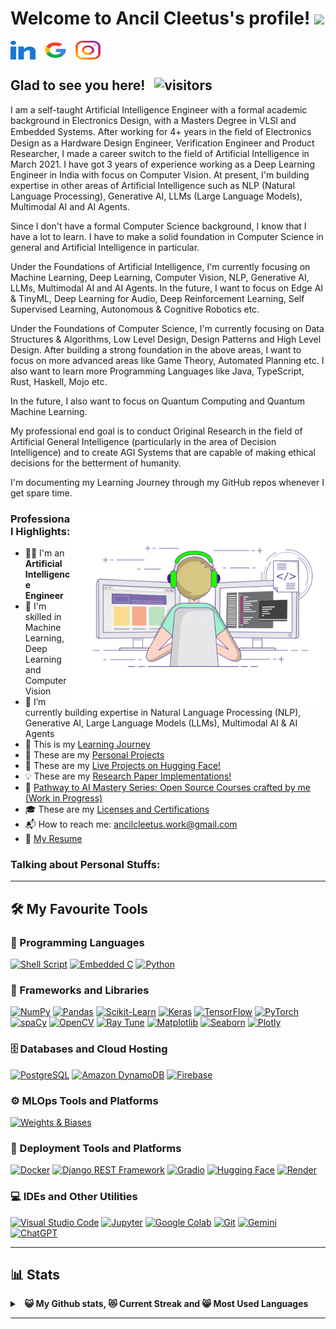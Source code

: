 # Welcome to Ancil Cleetus's profile! <a href="https://www.ancilcleetus.com/"><img src="https://media.giphy.com/media/hvRJCLFzcasrR4ia7z/giphy.gif" width="25px"></a>

<a href="https://www.linkedin.com/in/ancilcleetus/" target="_blank"><img align="center" src="https://github.com/ancilcleetus/ancilcleetus/blob/main/data/LinkedIn-logo-512x512.svg" alt="ancilcleetus" height="30" width="40" /></a>
&nbsp;
<a href="https://developers.google.com/profile/u/ancilcleetus" target="_blank"><img align="center" src="https://github.com/ancilcleetus/ancilcleetus/blob/main/data/Google-G-logo-512x512.svg" alt="ancilcleetus" height="30" width="40" /></a>
&nbsp;
<a href="https://www.instagram.com/ancilcleetus/" target="_blank"><img align="center" src="https://github.com/ancilcleetus/ancilcleetus/blob/main/data/Instagram-logo-512x512.svg" alt="ancilcleetus" height="30" width="40" /></a>
&nbsp;

## Glad to see you here! &nbsp; ![visitors](https://vbr.nathanchung.dev/badge?page_id=ancilcleetus.ancilcleetus)

I am a self-taught Artificial Intelligence Engineer with a formal academic background in Electronics Design, with a Masters Degree in VLSI and Embedded Systems. After working for 4+ years in the ﬁeld of Electronics Design as a Hardware Design Engineer, Verification Engineer and Product Researcher, I made a career switch to the field of Artificial Intelligence in March 2021. I have got 3 years of experience working as a Deep Learning Engineer in India with focus on Computer Vision. At present, I'm building expertise in other areas of Artificial Intelligence such as NLP (Natural Language Processing), Generative AI, LLMs (Large Language Models), Multimodal AI and AI Agents.

Since I don't have a formal Computer Science background, I know that I have a lot to learn. I have to make a solid foundation in Computer Science in general and Artificial Intelligence in particular.

Under the Foundations of Artificial Intelligence, I'm currently focusing on Machine Learning, Deep Learning, Computer Vision, NLP, Generative AI, LLMs, Multimodal AI and AI Agents. In the future, I want to focus on Edge AI & TinyML, Deep Learning for Audio, Deep Reinforcement Learning, Self Supervised Learning, Autonomous & Cognitive Robotics etc.

Under the Foundations of Computer Science, I'm currently focusing on Data Structures & Algorithms, Low Level Design, Design Patterns and High Level Design. After building a strong foundation in the above areas, I want to focus on more advanced areas like Game Theory, Automated Planning etc. I also want to learn more Programming Languages like Java, TypeScript, Rust, Haskell, Mojo etc.

In the future, I also want to focus on Quantum Computing and Quantum Machine Learning.

My professional end goal is to conduct Original Research in the field of Artificial General Intelligence (particularly in the area of Decision Intelligence) and to create AGI Systems that are capable of making ethical decisions for the betterment of humanity.

I'm documenting my Learning Journey through my GitHub repos whenever I get spare time.


<img align="right" alt="GIF" src="https://github.com/ancilcleetus/ancilcleetus/blob/main/data/coding.gif?raw=true" width="408" height="318" />


### Professional Highlights:

- 👨‍💻 I'm an **Artificial Intelligence Engineer**
- 🔬 I'm skilled in Machine Learning, Deep Learning and Computer Vision
- 🔭 I’m currently building expertise in Natural Language Processing (NLP), Generative AI, Large Language Models (LLMs), Multimodal AI & AI Agents
- 🌱 This is my [Learning Journey](https://github.com/ancilcleetus/My-Learning-Journey)
- 🎨️ These are my [Personal Projects](https://github.com/ancilcleetus/Personal-Projects)
- 🚀 These are my [Live Projects on Hugging Face!](https://huggingface.co/ancilcleetus)
- 💡 These are my [Research Paper Implementations!](https://github.com/ancilcleetus/Research-Paper-Implementations)
- 🐣 [Pathway to AI Mastery Series: Open Source Courses crafted by me (Work in Progress)](https://github.com/ancilcleetus/Pathway-to-AI-Mastery-Series)
- 🎓 These are my [Licenses and Certifications](https://github.com/ancilcleetus/Licenses-and-Certifications)
- 📬 How to reach me: [ancilcleetus.work@gmail.com](mailto:ancilcleetus.work@gmail.com)
- 📝 [My Resume](https://drive.google.com/file/d/1DVOFl-OLZNPKRhYoUggg1fcIOwRgjgfe)


### Talking about Personal Stuffs:

--------------------------------------------------------------------------------

## 🛠️ My Favourite Tools

### 💎 Programming Languages

<p>
    <a href="#"><img alt="Shell Script" src="https://img.shields.io/badge/Shell%20Script-4EAA25?logo=gnu-bash&logoColor=white&style=flat"></a>
    <a href="#"><img alt="Embedded C" src="https://img.shields.io/badge/Embedded%20C-A8B9CC?logo=c&logoColor=white&style=flat"></a>
    <a href="#"><img alt="Python" src="https://img.shields.io/badge/Python-3776AB?logo=python&logoColor=white&style=flat"></a>
</p>

### 🧰 Frameworks and Libraries

<p>
    <a href="#"><img alt="NumPy" src="https://img.shields.io/badge/NumPy-013243?logo=numpy&logoColor=white&style=flat"></a>
    <a href="#"><img alt="Pandas" src="https://img.shields.io/badge/Pandas-150458?logo=pandas&logoColor=white&style=flat"></a>
    <a href="#"><img alt="Scikit-Learn" src="https://img.shields.io/badge/Scikit Learn-F7931E?logo=scikitlearn&logoColor=white&style=flat"></a>
    <a href="#"><img alt="Keras" src="https://img.shields.io/badge/Keras-D00000?logo=keras&logoColor=white&style=flat"></a>
    <a href="#"><img alt="TensorFlow" src="https://img.shields.io/badge/TensorFlow-FF6F00?logo=tensorflow&logoColor=white&style=flat"></a>
    <a href="#"><img alt="PyTorch" src="https://img.shields.io/badge/PyTorch-EE4C2C?logo=pytorch&logoColor=white&style=flat"></a>
    <a href="#"><img alt="spaCy" src="https://img.shields.io/badge/spaCy-09A3D5?logo=spacy&logoColor=white&style=flat"></a>
    <a href="#"><img alt="OpenCV" src="https://img.shields.io/badge/OpenCV-5C3EE8?logo=opencv&logoColor=white&style=flat"></a>
    <a href="#"><img alt="Ray Tune" src="https://img.shields.io/badge/Ray%20Tune-028CF0?logo=ray&logoColor=white&style=flat"></a>
    <!-- <a href="#"><img alt="LangChain" src="https://img.shields.io/badge/LangChain-1C3C3C?logo=langchain&logoColor=white&style=flat"></a> -->
    <a href="#"><img alt="Matplotlib" src="https://img.shields.io/endpoint?url=https://github-profile-readme-icon-repo.onrender.com/matplotlib-icon-endpoint.json"></a>
    <a href="#"><img alt="Seaborn" src="https://img.shields.io/endpoint?url=https://github-profile-readme-icon-repo.onrender.com/seaborn-icon-endpoint.json"></a>
    <a href="#"><img alt="Plotly" src="https://img.shields.io/badge/Plotly-3F4F75?logo=plotly&logoColor=white&style=flat"></a>
</p>

### 🗄️ Databases and Cloud Hosting

<p>
    <a href="#"><img alt="PostgreSQL" src ="https://img.shields.io/badge/PostgreSQL-4169E1?logo=postgresql&logoColor=white&style=flat"></a>
    <a href="#"><img alt="Amazon DynamoDB" src ="https://img.shields.io/badge/Amazon%20DynamoDB-4053D6?logo=amazondynamodb&logoColor=white&style=flat"></a>
    <a href="#"><img alt="Firebase" src="https://img.shields.io/badge/Firebase-DD2C00?logo=firebase&logoColor=white&style=flat"></a>
    <!-- <a href="#"><img alt="Redis" src ="https://img.shields.io/badge/Redis-FF4438?logo=redis&logoColor=white&style=flat"></a> -->
    <!-- <a href="#"><img alt="Deep Lake" src="https://img.shields.io/endpoint?url=https://github-profile-readme-icon-repo.onrender.com/activeloop-icon-endpoint.json"></a> -->
</p>

### ⚙️ MLOps Tools and Platforms

<p>
    <!-- <a href="#"><img alt="MLflow" src="https://img.shields.io/badge/MLflow-0194E2?logo=mlflow&logoColor=white&style=flat"></a> -->
    <a href="#"><img alt="Weights & Biases" src="https://img.shields.io/badge/Weights%20%26%20Biases-FFBE00?logo=weightsandbiases&logoColor=white&style=flat"></a>

### 🚀 Deployment Tools and Platforms

<p>
    <a href="#"><img alt="Docker" src="https://img.shields.io/badge/Docker-2496ED?logo=docker&logoColor=white&style=flat"></a>
    <a href="#"><img alt="Django REST Framework" src="https://img.shields.io/badge/Django%20REST%20Framework-092E20?logo=django&logoColor=white&style=flat"></a>
    <!-- <a href="#"><img alt="Taipy" src="https://img.shields.io/badge/Taipy-FF371A?logo=taipy&logoColor=white&style=flat"></a> -->
    <a href="#"><img alt="Gradio" src="https://img.shields.io/endpoint?url=https://github-profile-readme-icon-repo.onrender.com/gradio-icon-endpoint.json"></a>
    <a href="#"><img alt="Hugging Face" src="https://img.shields.io/badge/Hugging%20Face-FFD21E?logo=huggingface&logoColor=white&style=flat"></a>
    <a href="#"><img alt="Render" src="https://img.shields.io/badge/Render-000000?logo=render&logoColor=white&style=flat"></a>

### 💻 IDEs and Other Utilities

<p>
    <a href="#"><img alt="Visual Studio Code" src="https://img.shields.io/endpoint?url=https://github-profile-readme-icon-repo.onrender.com/visual-studio-code-icon-endpoint.json"></a>
    <!-- <a href="#"><img alt="Android Studio" src="https://img.shields.io/badge/Android%20Studio-3DDC84?logo=android-studio&logoColor=white&style=flat"></a> -->
    <a href="#"><img alt="Jupyter" src="https://img.shields.io/badge/Jupyter-F37626?logo=Jupyter&logoColor=white&style=flat"></a>
    <a href="#"><img alt="Google Colab" src="https://img.shields.io/badge/Google%20Colab-F9AB00?logo=googlecolab&logoColor=white&style=flat"></a>
    <a href="#"><img alt="Git" src="https://img.shields.io/badge/Git-F05032?logo=git&logoColor=white&style=flat"></a>
    <a href="#"><img alt="Gemini" src="https://img.shields.io/badge/Gemini-8E75B2?logo=googlegemini&logoColor=white&style=flat"></a>
    <a href="#"><img alt="ChatGPT" src="https://img.shields.io/badge/ChatGPT-412991?logo=openai&logoColor=white&style=flat"></a>
</p>

--------------------------------------------------------------------------------

## 📊 Stats

<details>
  <summary>&nbsp;&nbsp;<b>😺 My Github stats, 😻 Current Streak and 😸 Most Used Languages</summary>
  <br/>
	<a href="https://github.com/anuraghazra/github-readme-stats" title="Go to Source"><img alt="ancilcleetus's Github Stats" src="https://denvercoder1-github-readme-stats.vercel.app/api?username=ancilcleetus&show_icons=true&count_private=true&theme=react&border=61dafb&hide_border=true" height="172px"/></a>
	<a href="https://github.com/anuraghazra/github-readme-stats" title="Go to Source"><img alt="ancilcleetus's Top Languages" src="https://github-readme-stats.vercel.app/api/top-langs/?username=ancilcleetus&langs_count=6&theme=react&hide_border=true&border_color=61dafb&hide=html,css,scss,pug,ruby,php,shell" height="172px"/></a>
  <br/>
  ⚡ I'm aspiring to be a <b>Polyglot Programmer</b> in diverse languages
  <br/>
  ⚠ <b>Note:</b> Top languages is only a metric of the languages my public code consists of and doesn't reflect experience or skill level.

<p align=center>
  <a href="https://git.io/streak-stats" title="Go to Source">
    <img alt="ancilcleetus's Streak" src="https://github-readme-streak-stats.herokuapp.com/?user=ancilcleetus&theme=react&border=61dafb" height="192px"/>
  </a>
</p>
<br />

</details>

--------------------------------------------------------------------------------


